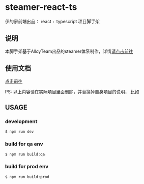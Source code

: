 # steamer-react-ts

伊的家前端出品： react + typescript 项目脚手架

## 说明

本脚手架基于AlloyTeam出品的steamer体系制作，详情[请点击前往](https://steamerjs.github.io/)

## 使用文档

[点击前往](docs/index.md)

PS: 以上内容请在实际项目里面删除，并替换掉自身项目的说明， 比如

## USAGE

### development

``` shell
$ npm run dev 
```

### build for qa env

``` shell
$ npm run build:qa
```

### build for prod env 

``` shell
$ npm run build:prod
```

